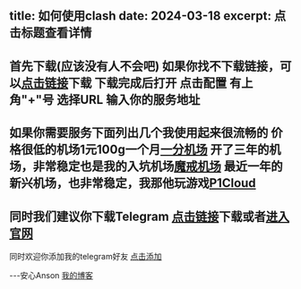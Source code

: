 title: 如何使用clash
date: 2024-03-18
excerpt: 点击标题查看详情
---

首先下载(应该没有人不会吧)
如果你找不下载链接，可以[点击链接](https://share.feijipan.com/s/YyAZLYxx)下载
下载完成后打开
点击配置
有上角"+"号
选择URL
输入你的服务地址
--------------
如果你需要服务下面列出几个我使用起来很流畅的
价格很低的机场1元100g一个月[一分机场](https://xn--4gqx1hgtfdmt.com/#/register?code=3jousYgd)
开了三年的机场，非常稳定也是我的入坑机场[魔戒机场](https://mojie.me/#/register?code=z4yAMEqp)
最近一年的新兴机场，也非常稳定，我那他玩游戏[P1Cloud](https://ponecloud.top/#/register?code=IplWxG80)
--------------
同时我们建议你下载Telegram
[点击链接](https://share.feijipan.com/s/d5AZLNIl)下载或者[进入官网](https://telegram.org/)
--------------
同时欢迎你添加我的telegram好友
[点击添加](https://t.me/uogkrx)

---安心Anson [我的博客](b2.ognn.top)